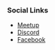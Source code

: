<!-- ### Chapter Information
* Chapter Region -->

### Social Links
* [Meetup](#)
* [Discord](#)
* [Facebook](#)
